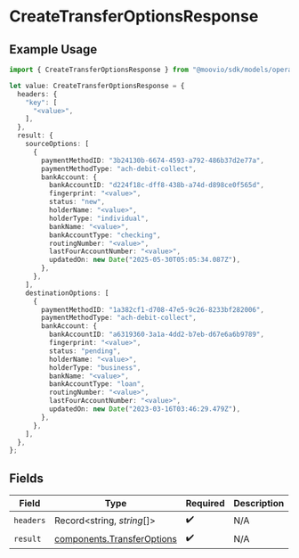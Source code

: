 # CreateTransferOptionsResponse

## Example Usage

```typescript
import { CreateTransferOptionsResponse } from "@moovio/sdk/models/operations";

let value: CreateTransferOptionsResponse = {
  headers: {
    "key": [
      "<value>",
    ],
  },
  result: {
    sourceOptions: [
      {
        paymentMethodID: "3b24130b-6674-4593-a792-486b37d2e77a",
        paymentMethodType: "ach-debit-collect",
        bankAccount: {
          bankAccountID: "d224f18c-dff8-438b-a74d-d898ce0f565d",
          fingerprint: "<value>",
          status: "new",
          holderName: "<value>",
          holderType: "individual",
          bankName: "<value>",
          bankAccountType: "checking",
          routingNumber: "<value>",
          lastFourAccountNumber: "<value>",
          updatedOn: new Date("2025-05-30T05:05:34.087Z"),
        },
      },
    ],
    destinationOptions: [
      {
        paymentMethodID: "1a382cf1-d708-47e5-9c26-8233bf282006",
        paymentMethodType: "ach-debit-collect",
        bankAccount: {
          bankAccountID: "a6319360-3a1a-4dd2-b7eb-d67e6a6b9789",
          fingerprint: "<value>",
          status: "pending",
          holderName: "<value>",
          holderType: "business",
          bankName: "<value>",
          bankAccountType: "loan",
          routingNumber: "<value>",
          lastFourAccountNumber: "<value>",
          updatedOn: new Date("2023-03-16T03:46:29.479Z"),
        },
      },
    ],
  },
};
```

## Fields

| Field                                                                    | Type                                                                     | Required                                                                 | Description                                                              |
| ------------------------------------------------------------------------ | ------------------------------------------------------------------------ | ------------------------------------------------------------------------ | ------------------------------------------------------------------------ |
| `headers`                                                                | Record<string, *string*[]>                                               | :heavy_check_mark:                                                       | N/A                                                                      |
| `result`                                                                 | [components.TransferOptions](../../models/components/transferoptions.md) | :heavy_check_mark:                                                       | N/A                                                                      |